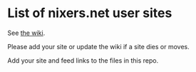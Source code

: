 # List of nixers.net user sites

See
[the wiki](https://github.com/nixers-projects/sites/wiki/List-of-nixers.net-user-sites).

Please add your site or update the wiki if a site dies or moves.

Add your site and feed links to the files in this repo.
